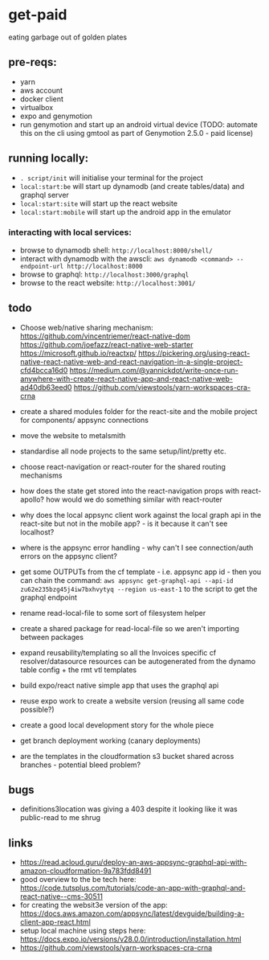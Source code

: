 # get-paid

eating garbage out of golden plates

## pre-reqs:

 * yarn
 * aws account
 * docker client
 * virtualbox
 * expo and genymotion
 * run genymotion and start up an android virtual device (TODO: automate this on the cli using gmtool as part of Genymotion 2.5.0 - paid license)

## running locally:

 * `. script/init` will initialise your terminal for the project
 * `local:start:be` will start up dynamodb (and create tables/data) and graphql server
 * `local:start:site` will start up the react website
 * `local:start:mobile` will start up the android app in the emulator

### interacting with local services:

 * browse to dynamodb shell: `http://localhost:8000/shell/`
 * interact with dynamodb with the awscli: `aws dynamodb <command> --endpoint-url http://localhost:8000`
 * browse to graphql: `http://localhost:3000/graphql`
 * browse to the react website: `http://localhost:3001/`

## todo

 * Choose web/native sharing mechanism:
  https://github.com/vincentriemer/react-native-dom
  https://github.com/joefazz/react-native-web-starter
  https://microsoft.github.io/reactxp/
  https://pickering.org/using-react-native-react-native-web-and-react-navigation-in-a-single-project-cfd4bcca16d0
  https://medium.com/@yannickdot/write-once-run-anywhere-with-create-react-native-app-and-react-native-web-ad40db63eed0
  https://github.com/viewstools/yarn-workspaces-cra-crna

 * create a shared modules folder for the react-site and the mobile project for components/ appsync connections
 * move the website to metalsmith
 * standardise all node projects to the same setup/lint/pretty etc.
 * choose react-navigation or react-router for the shared routing mechanisms
 * how does the state get stored into the react-navigation props with react-apollo? how would we do something similar with react-router
 * why does the local appsync client work against the local graph api in the react-site but not in the mobile app? - is it because it can't see localhost?
 * where is the appsync error handling - why can't I see connection/auth errors on the appsync client?

 * get some OUTPUTs from the cf template - i.e. appsync app id - then you can chain the command: `aws appsync get-graphql-api --api-id zu62e235bzg45j4iw7bxhvytyq --region us-east-1` to the script to get the graphql endpoint

 * rename read-local-file to some sort of filesystem helper
 * create a shared package for read-local-file so we aren't importing between packages

 * expand reusability/templating so all the Invoices specific cf resolver/datasource resources can be autogenerated from the dynamo table config + the rmt vtl templates

 * build expo/react native simple app that uses the graphql api
 * reuse expo work to create a website version (reusing all same code possible?)

 * create a good local development story for the whole piece
 * get branch deployment working (canary deployments)
 * are the templates in the cloudformation s3 bucket shared across branches - potential bleed problem?

## bugs

 * definitions3location was giving a 403 despite it looking like it was public-read to me shrug

## links

 * https://read.acloud.guru/deploy-an-aws-appsync-graphql-api-with-amazon-cloudformation-9a783fdd8491
 * good overview to the be tech here: https://code.tutsplus.com/tutorials/code-an-app-with-graphql-and-react-native--cms-30511
 * for creating the websit3e version of the app: https://docs.aws.amazon.com/appsync/latest/devguide/building-a-client-app-react.html
 * setup local machine using steps here: https://docs.expo.io/versions/v28.0.0/introduction/installation.html
 * https://github.com/viewstools/yarn-workspaces-cra-crna
